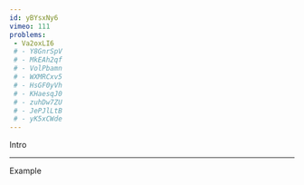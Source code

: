 ```yaml
---
id: yBYsxNy6
vimeo: 111
problems:
 - Va2oxLI6
 # - Y8GnrSpV
 # - MkEAh2qf
 # - VolPbamn
 # - WXMRCxv5
 # - HsGF0yVh
 # - KHaesqJ0
 # - zuhDw7ZU
 # - JePJlLtB
 # - yK5xCWde
---
```


Intro

---

Example
